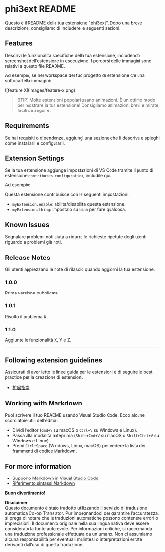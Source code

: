 <!--
CO_OP_TRANSLATOR_METADATA:
{
  "original_hash": "be0b2937160c486180ded27e4f14adeb",
  "translation_date": "2025-07-16T16:35:36+00:00",
  "source_file": "code/07.Lab/01/AIPC/extensions/phi3ext/README.md",
  "language_code": "it"
}
-->
# phi3ext README

Questo è il README della tua estensione "phi3ext". Dopo una breve descrizione, consigliamo di includere le seguenti sezioni.

## Features

Descrivi le funzionalità specifiche della tua estensione, includendo screenshot dell’estensione in esecuzione. I percorsi delle immagini sono relativi a questo file README.

Ad esempio, se nel workspace del tuo progetto di estensione c’è una sottocartella immagini:

\!\[feature X\]\(images/feature-x.png\)

> [!TIP] Molte estensioni popolari usano animazioni. È un ottimo modo per mostrare la tua estensione! Consigliamo animazioni brevi e mirate, facili da seguire.

## Requirements

Se hai requisiti o dipendenze, aggiungi una sezione che li descriva e spieghi come installarli e configurarli.

## Extension Settings

Se la tua estensione aggiunge impostazioni di VS Code tramite il punto di estensione `contributes.configuration`, includile qui.

Ad esempio:

Questa estensione contribuisce con le seguenti impostazioni:

* `myExtension.enable`: abilita/disabilita questa estensione.
* `myExtension.thing`: impostalo su `blah` per fare qualcosa.

## Known Issues

Segnalare problemi noti aiuta a ridurre le richieste ripetute degli utenti riguardo a problemi già noti.

## Release Notes

Gli utenti apprezzano le note di rilascio quando aggiorni la tua estensione.

### 1.0.0

Prima versione pubblicata...

### 1.0.1

Risolto il problema #.

### 1.1.0

Aggiunte le funzionalità X, Y e Z.

---

## Following extension guidelines

Assicurati di aver letto le linee guida per le estensioni e di seguire le best practice per la creazione di estensioni.

* [扩展指南](https://code.visualstudio.com/api/references/extension-guidelines?WT.mc_id=aiml-137032-kinfeylo)

## Working with Markdown

Puoi scrivere il tuo README usando Visual Studio Code. Ecco alcune scorciatoie utili dell’editor:

* Dividi l’editor (`Cmd+\` su macOS o `Ctrl+\` su Windows e Linux).
* Passa alla modalità anteprima (`Shift+Cmd+V` su macOS o `Shift+Ctrl+V` su Windows e Linux).
* Premi `Ctrl+Space` (Windows, Linux, macOS) per vedere la lista dei frammenti di codice Markdown.

## For more information

* [Supporto Markdown in Visual Studio Code](http://code.visualstudio.com/docs/languages/markdown?WT.mc_id=aiml-137032-kinfeylo)
* [Riferimento sintassi Markdown](https://help.github.com/articles/markdown-basics/)

**Buon divertimento!**

**Disclaimer**:  
Questo documento è stato tradotto utilizzando il servizio di traduzione automatica [Co-op Translator](https://github.com/Azure/co-op-translator). Pur impegnandoci per garantire l’accuratezza, si prega di notare che le traduzioni automatiche possono contenere errori o imprecisioni. Il documento originale nella sua lingua nativa deve essere considerato la fonte autorevole. Per informazioni critiche, si raccomanda una traduzione professionale effettuata da un umano. Non ci assumiamo alcuna responsabilità per eventuali malintesi o interpretazioni errate derivanti dall’uso di questa traduzione.